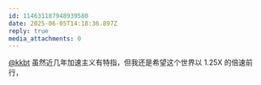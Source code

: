 ```yaml
---
id: 114631187948939580
date: 2025-06-05T14:18:36.897Z
reply: true
media_attachments: 0
---
```


[@kkbt](https://hello.2heng.xin/@kkbt) 虽然近几年加速主义有特指，但我还是希望这个世界以 1.25X 的倍速前行，

